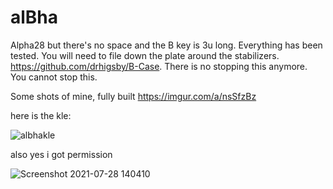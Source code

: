 # alBha
Alpha28 but there's no space and the B key is 3u long. Everything has been tested. You will need to file down the plate around the stabilizers.
https://github.com/drhigsby/B-Case. There is no stopping this anymore. You cannot stop this.

Some shots of mine, fully built https://imgur.com/a/nsSfzBz

here is the kle:

![albhakle](https://user-images.githubusercontent.com/55664712/127396280-65db349b-3681-499e-b34d-87b29e16dcf3.png)


also yes i got permission

![Screenshot 2021-07-28 140410](https://user-images.githubusercontent.com/55664712/127395677-d2ab2b46-f750-45d8-a1e8-43542dfe2e73.png)



